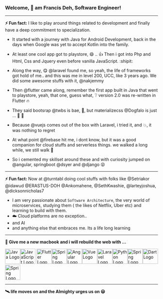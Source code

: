 ### Welcome, 👋 am Francis Deh, Software Engineer!
---
**⚡ Fun fact:** I like to play around things related to development and finally have a deep commitment to specialization.

- It started with a journey with Java for Android Development, back in the days when Google was yet to accept Kotlin into the family.

- At least one cool app got to playstore, 😄 .. :+1:
Then i got into Php and  Html, Css and Jquery even before vanilla JavaScript. :shipit:

- Along the way, 😋 @laravel found me, so yeah, the life of frameworks got hold of me.. and this was me in level 200, UCC, like 3 years ago.
We did some awesome stuffs with it, @nakjemmy
- Then @flutter came along, remember the first app built in Java that went to playstore, yeah, that one, guess what, ❔ version 2.0 was re-written in Flutter 🔥

- They said bootsrap @twbs is bae, 🤝, but materializecss @Dogfalo is just ... 🚶 🤭
- Because @vuejs comes out of the box with Laravel, i tried it, and 💥, it was nothing to regret
- At what point @firebase hit me, i dont know, but it was a good companion for cloud stuffs and serverless things. we walked a long while, we still walk 🚶

- So i cemented my skillset around these and with curiosity jumped on @angular, springboot @dsyer and @django 😝
---
**⚡ Fun fact:** Now at @turntabl doing cool stuffs with folks like @Setriakor @idawud @ERASTUS-DOH @Ankomahene, @SethKwashie, @larteyjoshua, @dicksonnicholas7

- I am very passionate about `Software Architecture`, the very world of microservices, studying them ( the likes of Netflix, Uber etc) and learning to build with them. 
- ☁️ Cloud platforms are no exception..
- and AI
- and anything else that embraces me. Its a life long learning
---

**🧰 Give me a new macbook and i will rebuild the web with ...**

<img src="https://cdn.worldvectorlogo.com/logos/java-4.svg" alt="Java Logo" width="50" height="50"/><img src="https://cdn.worldvectorlogo.com/logos/javascript.svg" alt="JavaScript Logo" width="50" height="50"/> <img src="https://cdn.worldvectorlogo.com/logos/flutter.svg" alt="Flutter Logo" width="50" height="50"/><img src="https://cdn.worldvectorlogo.com/logos/spring-3.svg" alt="Spring Logo" width="50" height="50"/><img src="https://cdn.worldvectorlogo.com/logos/angular-icon-1.svg" alt="Angular Logo" width="50" height="50"/><img src="https://cdn.worldvectorlogo.com/logos/vue-9.svg" alt="Vue Logo" width="50" height="50"/><img src="https://cdn.worldvectorlogo.com/logos/laravel-2.svg" alt="Laravel Logo" width="50" height="50"/><img src="https://cdn.worldvectorlogo.com/logos/python-5.svg" alt="Python Logo" width="50" height="50"/><img src="https://cdn.worldvectorlogo.com/logos/django.svg" alt="Spring Logo" width="50" height="50"/><img src="https://cdn.worldvectorlogo.com/logos/dart.svg" alt="Dart Logo" width="50" height="50"/><img src="https://cdn.worldvectorlogo.com/logos/firebase-1.svg" alt="Spring Logo" width="50" height="50"/>

---
**🛰️ life moves on and the Almighty urges us on 😃**
<!--
**FrancisDeh/FrancisDeh** is a ✨ _special_ ✨ repository because its `README.md` (this file) appears on your GitHub profile.

Here are some ideas to get you started:

- 🔭 I’m currently working on ...
- 🌱 I’m currently learning ...
- 👯 I’m looking to collaborate on ...
- 🤔 I’m looking for help with ...
- 💬 Ask me about ...
- 📫 How to reach me: ...
- 😄 Pronouns: ...
- ⚡ Fun fact: ...
-->
